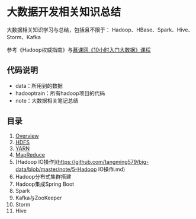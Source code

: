 # 大数据开发相关知识总结

大数据相关知识学习与总结，包括且不限于： Hadoop、HBase、Spark、Hive、Storm、Kafka

参考《Hadoop权威指南》与[慕课网《10小时入门大数据》课程](https://coding.imooc.com/learn/list/128.html)

## 代码说明

- data：所用到的数据
- hadooptrain：所有hadoop项目的代码
- note：大数据相关笔记总结

## 目录

1. [Overview](https://github.com/tangming579/big-data/blob/master/note/1-overview.md)
2. [HDFS](https://github.com/tangming579/big-data/blob/master/note/2-HDFS.md)
3. [YARN](https://github.com/tangming579/big-data/blob/master/note/3-YARN)
4. [MapReduce](https://github.com/tangming579/big-data/blob/master/note/4-MapReduce.md)
5. [Hadoop IO操作](https://github.com/tangming579/big-data/blob/master/note/5-Hadoop IO操作.md)
6. Hadoop分布式集群搭建
7. Hadoop集成Spring Boot
8. Spark
9. Kafka与ZooKeeper
10. Storm
11. Hive